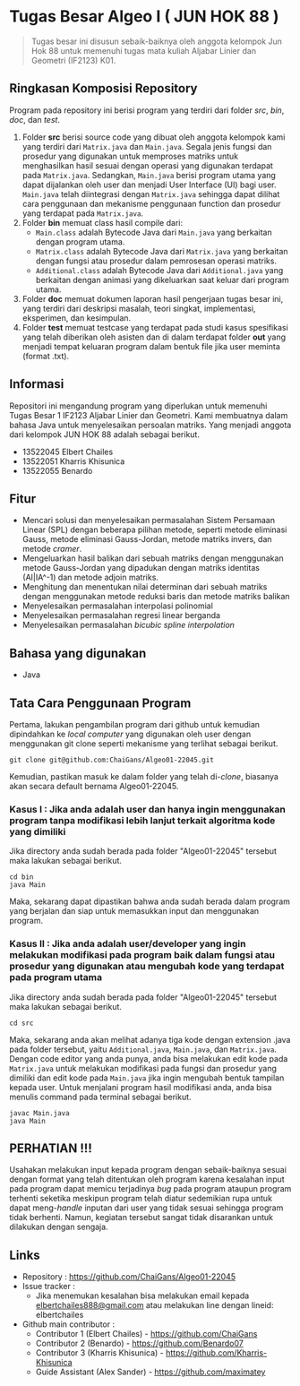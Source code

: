 # Tugas Besar Algeo I ( JUN HOK 88 )
> Tugas besar ini disusun sebaik-baiknya oleh anggota kelompok Jun Hok 88 untuk memenuhi tugas mata kuliah Aljabar Linier dan Geometri (IF2123) K01.

## Ringkasan Komposisi Repository
Program pada repository ini berisi program yang terdiri dari folder _src_, _bin_, _doc_, dan _test_.
1. Folder **src** berisi source code yang dibuat oleh anggota kelompok kami yang terdiri dari `Matrix.java` dan `Main.java`. Segala jenis fungsi dan prosedur yang digunakan untuk memproses matriks untuk menghasilkan hasil sesuai dengan operasi yang digunakan terdapat pada `Matrix.java`. Sedangkan, `Main.java` berisi program utama yang dapat dijalankan oleh user dan menjadi User Interface (UI) bagi user. `Main.java` telah diintegrasi dengan `Matrix.java` sehingga dapat dilihat cara penggunaan dan mekanisme penggunaan function dan prosedur yang terdapat pada `Matrix.java`.
2. Folder **bin** memuat class hasil compile dari:
    - `Main.class` adalah Bytecode Java dari `Main.java` yang berkaitan dengan program utama.
    - `Matrix.class` adalah Bytecode Java dari `Matrix.java` yang berkaitan dengan fungsi atau prosedur dalam pemrosesan operasi matriks.
    - `Additional.class` adalah Bytecode Java dari `Additional.java` yang berkaitan dengan animasi yang dikeluarkan saat keluar dari program utama.
3. Folder **doc** memuat dokumen laporan hasil pengerjaan tugas besar ini, yang terdiri dari deskripsi masalah, teori singkat, implementasi, eksperimen, dan kesimpulan.
4. Folder **test** memuat testcase yang terdapat pada studi kasus spesifikasi yang telah diberikan oleh asisten dan di dalam terdapat folder **out** yang menjadi tempat keluaran program dalam bentuk file jika user meminta (format .txt).
   
## Informasi
Repositori ini mengandung program yang diperlukan untuk memenuhi Tugas Besar 1 IF2123 Aljabar Linier dan Geometri. Kami membuatnya dalam bahasa Java untuk menyelesaikan persoalan matriks. Yang menjadi anggota dari kelompok JUN HOK 88 adalah sebagai berikut.
- 13522045 Elbert Chailes
- 13522051 Kharris Khisunica
- 13522055 Benardo

## Fitur
- Mencari solusi dan menyelesaikan permasalahan Sistem Persamaan Linear (SPL) dengan beberapa pilihan metode, seperti metode eliminasi Gauss, metode eliminasi Gauss-Jordan, metode matriks invers, dan metode _cramer_.
- Mengeluarkan hasil balikan dari sebuah matriks dengan menggunakan metode Gauss-Jordan yang dipadukan dengan matriks identitas (AI|IA^-1) dan metode adjoin matriks.
- Menghitung dan menentukan nilai determinan dari sebuah matriks dengan menggunakan metode reduksi baris dan metode matriks balikan
- Menyelesaikan permasalahan interpolasi polinomial
- Menyelesaikan permasalahan regresi linear berganda
- Menyelesaikan permasalahan _bicubic spline interpolation_

## Bahasa yang digunakan
- Java

## Tata Cara Penggunaan Program
Pertama, lakukan pengambilan program dari github untuk kemudian dipindahkan ke _local computer_ yang digunakan oleh user dengan menggunakan git clone seperti mekanisme yang terlihat sebagai berikut.
```shell
git clone git@github.com:ChaiGans/Algeo01-22045.git
```
Kemudian, pastikan masuk ke dalam folder yang telah di-_clone_, biasanya akan secara default bernama Algeo01-22045.

### Kasus I : Jika anda adalah user dan hanya ingin menggunakan program tanpa modifikasi lebih lanjut terkait algoritma kode yang dimiliki
Jika directory anda sudah berada pada folder "Algeo01-22045" tersebut maka lakukan sebagai berikut.
```shell
cd bin
java Main
```
Maka, sekarang dapat dipastikan bahwa anda sudah berada dalam program yang berjalan dan siap untuk memasukkan input dan menggunakan program.

### Kasus II : Jika anda adalah user/developer yang ingin melakukan modifikasi pada program baik dalam fungsi atau prosedur yang digunakan atau mengubah kode yang terdapat pada program utama
Jika directory anda sudah berada pada folder "Algeo01-22045" tersebut maka lakukan sebagai berikut.
```shell
cd src
```
Maka, sekarang anda akan melihat adanya tiga kode dengan extension .java pada folder tersebut, yaitu `Additional.java`, `Main.java`, dan `Matrix.java`. Dengan code editor yang anda punya, anda bisa melakukan edit kode pada `Matrix.java` untuk melakukan modifikasi pada fungsi dan prosedur yang dimiliki dan edit kode pada `Main.java` jika ingin mengubah bentuk tampilan kepada user. Untuk menjalani program hasil modifikasi anda, anda bisa menulis command pada terminal sebagai berikut.
```shell
javac Main.java
java Main
```

## PERHATIAN !!!
Usahakan melakukan input kepada program dengan sebaik-baiknya sesuai dengan format yang telah ditentukan oleh program karena kesalahan input pada program dapat memicu terjadinya _bug_ pada program ataupun program terhenti seketika meskipun program telah diatur sedemikian rupa untuk dapat meng-_handle_ inputan dari user yang tidak sesuai sehingga program tidak berhenti. Namun, kegiatan tersebut sangat tidak disarankan untuk dilakukan dengan sengaja.

## Links
- Repository : https://github.com/ChaiGans/Algeo01-22045
- Issue tracker :
   - Jika menemukan kesalahan bisa melakukan email kepada elbertchailes888@gmail.com atau melakukan line dengan lineid: elbertchailes
- Github main contributor :
   - Contributor 1 (Elbert Chailes) - https://github.com/ChaiGans
   - Contributor 2 (Benardo) - https://github.com/Benardo07
   - Contributor 3 (Kharris Khisunica) - https://github.com/Kharris-Khisunica
   - Guide Assistant (Alex Sander) - https://github.com/maximatey
